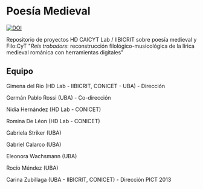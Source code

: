 # Poesía Medieval

[![DOI](https://zenodo.org/badge/215438929.svg)](https://zenodo.org/badge/latestdoi/215438929)

Repositorio de proyectos HD CAICYT Lab / IIBICRIT sobre poesía medieval y Filo:CyT "_Reis trobadors_: reconstrucción filológico-musicológica de la lírica medieval románica con herramientas digitales"


## Equipo


  Gimena del Rio (HD Lab - IIBICRIT, CONICET - UBA) - Dirección
	
  Germán Pablo Rossi (UBA) - Co-dirección
	
  Nidia Hernández (HD Lab - CONICET)
	
  Romina De Léon (HD Lab - CONICET)
	
  Gabriela Striker (UBA)
	
  Gabriel Calarco (UBA)
	
  Eleonora Wachsmann (UBA)
	
  Rocío Méndez (UBA)
	
  Carina Zubillaga (UBA - IIBICRIT, CONICET) - Dirección PICT 2013
